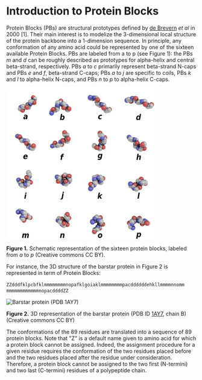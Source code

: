 # Introduction to Protein Blocks

Protein Blocks (PBs) are structural prototypes defined by [de Brevern](http://www.dsimb.inserm.fr/~debrevern/index.php) *et al* in 2000 [1]. Their main interest is to modelize the 3-dimensional local structure of the protein backbone into a 1-dimension sequence. In principle, any conformation of any amino acid could be represented by one of the sixteen available Protein Blocks. PBs are labeled from a to p (see Figure 1): the PBs *m* and *d* can be roughly described as prototypes for alpha-helix and central beta-strand, respectively. PBs *a* to *c* primarily represent beta-strand N-caps and PBs *e* and *f*, beta-strand C-caps; PBs *a* to *j* are specific to coils, PBs *k* and *l* to alpha-helix N-caps, and PBs *n* to *p* to alpha-helix C-caps. 

![PBs](img/PBs.jpg "PBs")

**Figure 1.** Schematic representation of the sixteen protein blocks, labeled from *a* to *p* (Creative commons CC BY).

For instance, the 3D structure of the barstar protein in Figure 2 is represented in term of Protein Blocks:

    ZZdddfklpcbfklmmmmmmmmnopafklgoiaklmmmmmmmmpacddddddehkllmmmmnnomm
    mmmmmmmmmmmmnopacddddZZ

![Barstar protein (PDB 1AY7)](img/1AY7_B.png "Barstar protein (PDB 1AY7)")

**Figure 2.** 3D representation of the barstar protein (PDB ID [1AY7](http://www.rcsb.org/pdb/explore/explore.do?pdbId=1AY7), chain B) (Creative commons CC BY)

The conformations of the 89 residues are translated into a sequence of 89 protein blocks. Note that "Z" is a default name given to amino acid for which a protein block cannot be assigned. Indeed, the assignment procedure for a given residue requires the conformation of the two residues placed before and the two residues placed after the residue under consideration. Therefore, a protein block cannot be assigned to the two first (N-termini) and two last (C-termini) residues of a polypeptide chain.


